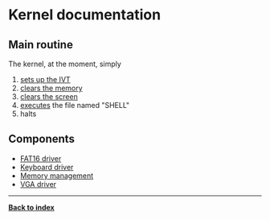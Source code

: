 # Kernel documentation
## Main routine
The kernel, at the moment, simply  
1. [sets up the IVT](#IVT#ivt_set_up)
2. [clears the memory](memory#mem_clear)
3. [clears the screen](VGA#vga_clear)
4. [executes](FAT16#fat_exec) the file named "SHELL"
5. halts

## Components
* [FAT16 driver](FAT16)
* [Keyboard driver](keyboard)
* [Memory management](memory)
* [VGA driver](VGA)

---
**[Back to index](index)**
